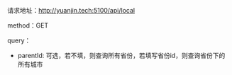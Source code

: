 请求地址：http://yuanjin.tech:5100/api/local

method：GET

query：

- parentId: 可选，若不填，则查询所有省份，若填写省份id，则查询省份下的所有城市
